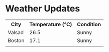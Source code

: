 # Weather Updates

<!-- WEATHER-UPDATE-START -->
<table><tr><th>City</th><th>Temperature (°C)</th><th>Condition</th></tr><tr><td>Valsad</td><td>26.5</td><td>Sunny</td></tr><tr><td>Boston</td><td>17.1</td><td>Sunny</td></tr><tr><td></td><td></td><td></td></tr></table>
<!-- WEATHER-UPDATE-END -->
